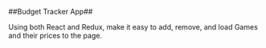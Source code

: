 ##Budget Tracker App##

Using both React and Redux, make it easy to add, remove, and load Games and their prices to the page.